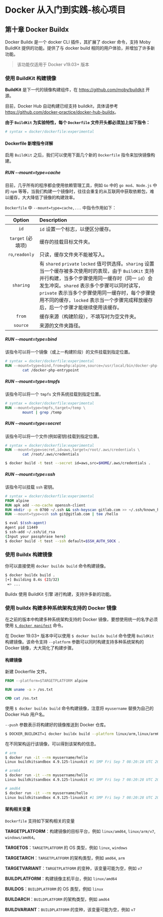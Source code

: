 # Docker 从入门到实践-核心项目

## 第十章 Docker Buildx

Docker Buildx 是一个 docker CLI 插件，其扩展了 docker 命令，支持 Moby BuildKit 提供的功能。提供了与 docker build 相同的用户体验，并增加了许多新功能。

> 该功能仅适用于 Docker v19.03+ 版本

### 使用 BuildKit 构建镜像

**BuildKit** 是下一代的镜像构建组件，在 <https://github.com/moby/buildkit> 开源。

目前，Docker Hub 自动构建已经支持 buildkit，具体请参考 <https://github.com/docker-practice/docker-hub-buildx>。

**由于 `BuildKit` 为实验特性，每个 `Dockerfile` 文件开头都必须加上如下指令：**

```dockerfile
# syntax = docker/dockerfile:experimental
```

#### Dockerfile 新增指令详解

启用 `BuildKit` 之后，我们可以使用下面几个新的 `Dockerfile` 指令来加快镜像构建。

##### RUN --mount=type=cache

目前，几乎所有的程序都会使用依赖管理工具，例如 `Go` 中的 `go mod`、`Node.js` 中的 `npm` 等等，当我们构建一个镜像时，往往会重复的从互联网中获取依赖包，难以缓存，大大降低了镜像的构建效率。

`Dockerfile` 中 `--mount=type=cache,...` 中指令作用如下：

|      Option       | Description                                                  |
| :---------------: | :----------------------------------------------------------- |
|       `id`        | `id` 设置一个标志，以便区分缓存。                            |
| `target` (必填项) | 缓存的挂载目标文件夹。                                       |
|  `ro`,`readonly`  | 只读，缓存文件夹不能被写入。                                 |
|     `sharing`     | 有 `shared` `private` `locked` 值可供选择。`sharing` 设置当一个缓存被多次使用时的表现，由于 `BuildKit` 支持并行构建，当多个步骤使用同一缓存时（同一 `id`）会发生冲突。`shared` 表示多个步骤可以同时读写，`private` 表示当多个步骤使用同一缓存时，每个步骤使用不同的缓存，`locked` 表示当一个步骤完成释放缓存后，后一个步骤才能继续使用该缓存。 |
|      `from`       | 缓存来源（构建阶段），不填写时为空文件夹。                   |
|     `source`      | 来源的文件夹路径。                                           |

##### RUN --mount=type=bind

该指令可以将一个镜像（或上一构建阶段）的文件挂载到指定位置。

```dockerfile
# syntax = docker/dockerfile:experimental
RUN --mount=type=bind,from=php:alpine,source=/usr/local/bin/docker-php-entrypoint,target=/docker-php-entrypoint \
        cat /docker-php-entrypoint
```

##### RUN --mount=type=tmpfs

该指令可以将一个 `tmpfs` 文件系统挂载到指定位置。

```dockerfile
# syntax = docker/dockerfile:experimental
RUN --mount=type=tmpfs,target=/temp \
        mount | grep /temp
```

##### RUN --mount=type=secret

该指令可以将一个文件(例如密钥)挂载到指定位置。

```dockerfile
# syntax = docker/dockerfile:experimental
RUN --mount=type=secret,id=aws,target=/root/.aws/credentials \
        cat /root/.aws/credentials
```

```bash
$ docker build -t test --secret id=aws,src=$HOME/.aws/credentials .
```

##### RUN --mount=type=ssh

该指令可以挂载 `ssh` 密钥。

```dockerfile
# syntax = docker/dockerfile:experimental
FROM alpine
RUN apk add --no-cache openssh-client
RUN mkdir -p -m 0700 ~/.ssh && ssh-keyscan gitlab.com >> ~/.ssh/known_hosts
RUN --mount=type=ssh ssh git@gitlab.com | tee /hello
```

```bash
$ eval $(ssh-agent)
Agent pid 11449
$ ssh-add ~/.ssh/id_rsa
(Input your passphrase here)
$ docker build -t test --ssh default=$SSH_AUTH_SOCK .
```

### 使用 Buildx 构建镜像

你可以直接使用 `docker buildx build` 命令构建镜像。

```bash
$ docker buildx build .
[+] Building 8.4s (23/32)
 => ...
```

Buildx 使用 BuildKit 引擎 进行构建，支持许多新的功能。

### 使用 buildx 构建多种系统架构支持的 Docker 镜像

在之前的版本中构建多种系统架构支持的 Docker 镜像，要想使用统一的名字必须使用 [`$ docker manifest`](https://vuepress.mirror.docker-practice.com/image/manifest.html) 命令。

在 Docker 19.03+ 版本中可以使用 `$ docker buildx build` 命令使用 `BuildKit` 构建镜像。该命令支持 `--platform` 参数可以同时构建支持多种系统架构的 Docker 镜像，大大简化了构建步骤。

#### 构建镜像

新建 Dockerfile 文件。

```dockerfile
FROM --platform=$TARGETPLATFORM alpine

RUN uname -a > /os.txt

CMD cat /os.txt
```

使用 `$ docker buildx build` 命令构建镜像，注意将 `myusername` 替换为自己的 Docker Hub 用户名。

`--push` 参数表示将构建好的镜像推送到 Docker 仓库。

```bash
$ DOCKER_BUILDKIT=1 docker buildx build --platform linux/arm,linux/arm64,linux/amd64 -t huxiangyuxy/hello . --push
```

在不同架构运行该镜像，可以得到该架构的信息。

```bash
# arm
$ docker run -it --rm myusername/hello
Linux buildkitsandbox 4.9.125-linuxkit #1 SMP Fri Sep 7 08:20:28 UTC 2018 armv7l Linux

# arm64
$ docker run -it --rm myusername/hello
Linux buildkitsandbox 4.9.125-linuxkit #1 SMP Fri Sep 7 08:20:28 UTC 2018 aarch64 Linux

# amd64
$ docker run -it --rm myusername/hello
Linux buildkitsandbox 4.9.125-linuxkit #1 SMP Fri Sep 7 08:20:28 UTC 2018 x86_64 Linux
```

#### 架构相关变量

`Dockerfile` 支持如下架构相关的变量

**TARGETPLATFORM**：构建镜像的目标平台，例如 `linux/amd64`, `linux/arm/v7`, `windows/amd64`。

**TARGETOS**：`TARGETPLATFORM` 的 OS 类型，例如 `linux`, `windows`

**TARGETARCH**：`TARGETPLATFORM` 的架构类型，例如 `amd64`, `arm`

**TARGETVARIANT**：`TARGETPLATFORM` 的变种，该变量可能为空，例如 `v7`

**BUILDPLATFORM**：构建镜像主机平台，例如 `linux/amd64`

**BUILDOS**：`BUILDPLATFORM` 的 OS 类型，例如 `linux`

**BUILDARCH**：`BUILDPLATFORM` 的架构类型，例如 `amd64`

**BUILDVARIANT**：`BUILDPLATFORM` 的变种，该变量可能为空，例如 `v7`
